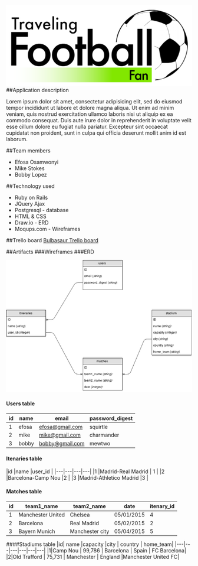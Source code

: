 <img src="./images/Soccer-logo.png">
##Application description

Lorem ipsum dolor sit amet, consectetur adipisicing elit, sed do eiusmod tempor incididunt ut labore et dolore magna aliqua. Ut enim ad minim veniam, quis nostrud exercitation ullamco laboris nisi ut aliquip ex ea commodo consequat. Duis aute irure dolor in reprehenderit in voluptate velit esse cillum dolore eu fugiat nulla pariatur. Excepteur sint occaecat cupidatat non proident, sunt in culpa qui officia deserunt mollit anim id est laborum.

##Team members
+ Efosa Osamwonyi
+ Mike Stokes
+ Bobby Lopez  

##Technology used
+ Ruby on Rails
+ JQuery Ajax
+ Postgresql - database
+ HTML & CSS
+ Draw.io - ERD
+ Moqups.com - Wireframes


##Trello board
<a href="https://trello.com/b/tYYOSPAQ/project-3-bulbasaur">Bulbasaur Trello board</a>

##Artifacts
###Wireframes
###ERD

<img src="./images/ERDiagram.png">

#### Users table
|id   |name| email  |password_digest   |
|---|---|---|---|
| 1  |efosa| efosa@gmail.com  |squirtle   |
| 2  |mike| mike@gmail.com  | charmander  |
| 3  |bobby| bobby@gmail.com  | mewtwo |
#### Itenaries table
|id   |name   |user_id   |
|---|---|---|---|
|1   |Madrid-Real Madrid  | 1  |
|2   |Barcelona-Camp Nou   |2   |
|3   |Madrid-Athletico Madrid   |3   |
#### Matches table
|id|team1_name   | team2_name  | date  |itenary_id|
|---|---|---|---|---|
|1| Manchester United  | Chelsea  |05/01/2015   |4|
|2|  Barcelona |Real Madrid   | 05/02/2015  |2|
|3| Bayern Munich  | Manchester city  |05/04/2015   |5|

####Stadiums table
|id| name  |capacity   |city   | country  | home_team|
|---|---|---|---|---|---|
|1|Camp Nou   | 99,786  | Barcelona  | Spain  | FC Barcelona|
|2|Old Trafford   | 75,731  | Manchester  | England  |Manchester United FC|

